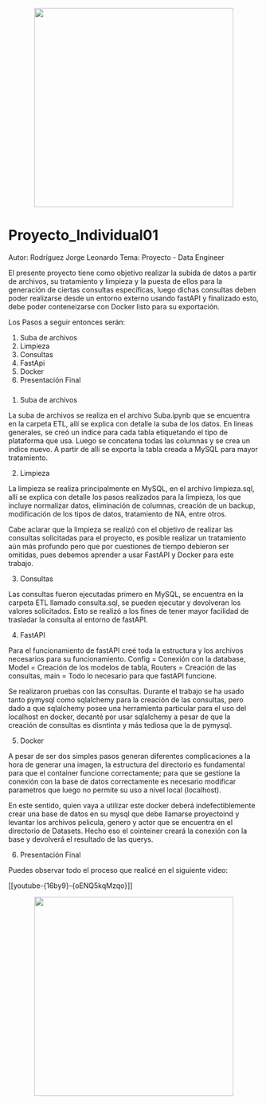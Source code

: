 <p align="center">
<img src="https://i.imgur.com/OAG522g.jpg"  height=400>
</p>



# Proyecto_Individual01
 Autor: Rodríguez Jorge Leonardo
 Tema: Proyecto - Data Engineer
 
 El presente proyecto tiene como objetivo realizar la subida de datos a partir de archivos, su tratamiento y limpieza y la puesta de ellos para la generación de ciertas consultas específicas, luego dichas consultas deben poder realizarse desde un entorno externo usando fastAPI y finalizado esto, debe poder conteneizarse con Docker listo para su exportación.
 
  Los Pasos a seguir entonces serán:
  1. Suba de archivos
  2. Limpieza
  3. Consultas
  4. FastApi
  5. Docker
  6. Presentación Final
 
 
 ###
 
1. Suba de archivos

 La suba de archivos se realiza en el archivo Suba.ipynb que se encuentra en la carpeta ETL, allí se explica con detalle la suba de los datos. En lineas generales, se creó un indice para cada tabla etiquetando el tipo de plataforma que usa. Luego se concatena todas las columnas y se crea un indice nuevo. A partir de allí se exporta la tabla creada a MySQL para mayor tratamiento.
 
2. Limpieza

 La limpieza se realiza principalmente en MySQL, en el archivo limpieza.sql, allí se explica con detalle los pasos realizados para la limpieza, los que incluye normalizar datos, eliminación de columnas, creación de un backup, modificación de los tipos de datos, tratamiento de NA, entre otros. 
 
  Cabe aclarar que la limpieza se realizó con el objetivo de realizar las consultas solicitadas para el proyecto, es posible realizar un tratamiento aún más profundo pero que por cuestiones de tiempo debieron ser omitidas, pues debemos aprender a usar FastAPI y Docker para este trabajo.
  
3. Consultas

 Las consultas fueron ejecutadas primero en MySQL, se encuentra en la carpeta ETL llamado consulta.sql, se pueden ejecutar y devolveran los valores solicitados. Esto se realizó a los fines de tener mayor facilidad de trasladar la consulta al entorno de fastAPI.
 
4. FastAPI 

Para el funcionamiento de fastAPI creé toda la estructura y los archivos necesarios para su funcionamiento. Config = Conexión con la database, Model = Creación de los modelos de tabla, Routers = Creación de las consultas, main = Todo lo necesario para que fastAPI funcione.

Se realizaron pruebas con las consultas. Durante el trabajo se ha usado tanto pymysql como sqlalchemy para la creación de las consultas, pero dado a que sqlalchemy posee una herramienta particular para el uso del localhost en docker, decanté por usar sqlalchemy a pesar de que la creación de consultas es disntinta y más tediosa que la de pymysql.

5. Docker

 A pesar de ser dos simples pasos generan diferentes complicaciones a la hora de generar una imagen, la estructura del directorio es fundamental para que el container funcione correctamente; para que se gestione la conexión con la base de datos correctamente es necesario modificar parametros que luego no permite su uso a nivel local (localhost). 
 
  En este sentido, quien vaya a utilizar este docker deberá indefectiblemente crear una base de datos en su mysql que debe llamarse proyectoind y levantar los archivos pelicula, genero y actor que se encuentra en el directorio de Datasets. Hecho eso el cointeiner creará la conexión con la base y devolverá el resultado de las querys.
 
6. Presentación Final

 Puedes observar todo el proceso que realicé en el siguiente video:
 
 
[[youtube-{16by9}-{oENQ5kqMzqo}]] 

 
 
 <p align="center">
<img src="https://gifimage.net/wp-content/uploads/2018/04/programacion-informatica-gif-2.gif"  height=400>
</p>
